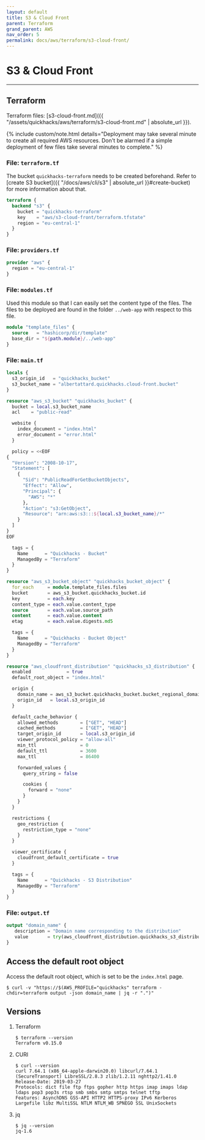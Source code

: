 ```yaml
---
layout: default
title: S3 & Cloud Front
parent: Terraform
grand_parent: AWS
nav_order: 5
permalink: docs/aws/terraform/s3-cloud-front/
---
```


# S3 & Cloud Front

---

## Terraform

Terraform files: [s3-cloud-front.md]({{ "/assets/quickhacks/aws/terraform/s3-cloud-front.md" | absolute_url }}).

{% include custom/note.html details="Deployment may take several minute to create all required AWS resources. Don't be
alarmed if a simple deployment of few files take several minutes to complete." %}

### File: `terraform.tf`

The bucket `quickhacks-terraform` needs to be created beforehand. Refer to
[create S3 bucket]({{ "/docs/aws/cli/s3" | absolute_url }}#create-bucket) for more information about that.

```terraform
terraform {
  backend "s3" {
    bucket = "quickhacks-terraform"
    key    = "aws/s3-cloud-front/terraform.tfstate"
    region = "eu-central-1"
  }
}
```

### File: `providers.tf`

```terraform
provider "aws" {
  region = "eu-central-1"
}
```

### File: `modules.tf`

Used this module so that I can easily set the content type of the files. The files to be deployed are found in the
folder `../web-app` with respect to this file.

```terraform
module "template_files" {
  source   = "hashicorp/dir/template"
  base_dir = "${path.module}/../web-app"
}
```

### File: `main.tf`

```terraform
locals {
  s3_origin_id   = "quickhacks_bucket"
  s3_bucket_name = "albertattard.quickhacks.cloud-front.bucket"
}

resource "aws_s3_bucket" "quickhacks_bucket" {
  bucket = local.s3_bucket_name
  acl    = "public-read"

  website {
    index_document = "index.html"
    error_document = "error.html"
  }

  policy = <<EOF
{
  "Version": "2008-10-17",
  "Statement": [
    {
      "Sid": "PublicReadForGetBucketObjects",
      "Effect": "Allow",
      "Principal": {
        "AWS": "*"
      },
      "Action": "s3:GetObject",
      "Resource": "arn:aws:s3:::${local.s3_bucket_name}/*"
    }
  ]
}
EOF

  tags = {
    Name      = "Quickhacks - Bucket"
    ManagedBy = "Terraform"
  }
}

resource "aws_s3_bucket_object" "quickhacks_bucket_object" {
  for_each     = module.template_files.files
  bucket       = aws_s3_bucket.quickhacks_bucket.id
  key          = each.key
  content_type = each.value.content_type
  source       = each.value.source_path
  content      = each.value.content
  etag         = each.value.digests.md5

  tags = {
    Name      = "Quickhacks - Bucket Object"
    ManagedBy = "Terraform"
  }
}

resource "aws_cloudfront_distribution" "quickhacks_s3_distribution" {
  enabled             = true
  default_root_object = "index.html"

  origin {
    domain_name = aws_s3_bucket.quickhacks_bucket.bucket_regional_domain_name
    origin_id   = local.s3_origin_id
  }

  default_cache_behavior {
    allowed_methods        = ["GET", "HEAD"]
    cached_methods         = ["GET", "HEAD"]
    target_origin_id       = local.s3_origin_id
    viewer_protocol_policy = "allow-all"
    min_ttl                = 0
    default_ttl            = 3600
    max_ttl                = 86400

    forwarded_values {
      query_string = false

      cookies {
        forward = "none"
      }
    }
  }

  restrictions {
    geo_restriction {
      restriction_type = "none"
    }
  }

  viewer_certificate {
    cloudfront_default_certificate = true
  }

  tags = {
    Name      = "Quickhacks - S3 Distribution"
    ManagedBy = "Terraform"
  }
}
```

### File: `output.tf`

```terraform
output "domain_name" {
   description = "Domain name corresponding to the distribution"
   value       = try(aws_cloudfront_distribution.quickhacks_s3_distribution.domain_name, "")
}
```

## Access the default root object

Access the default root object, which is set to be the `index.html` page.

```console
$ curl -v "https://$(AWS_PROFILE="quickhacks" terraform -chdir=terraform output -json domain_name | jq -r ".")"
```

## Versions

1. Terraform

    ```console
    $ terraform --version
    Terraform v0.15.0
    ```

1. CURl

   ```console
   $ curl --version
   curl 7.64.1 (x86_64-apple-darwin20.0) libcurl/7.64.1 (SecureTransport) LibreSSL/2.8.3 zlib/1.2.11 nghttp2/1.41.0
   Release-Date: 2019-03-27
   Protocols: dict file ftp ftps gopher http https imap imaps ldap ldaps pop3 pop3s rtsp smb smbs smtp smtps telnet tftp
   Features: AsynchDNS GSS-API HTTP2 HTTPS-proxy IPv6 Kerberos Largefile libz MultiSSL NTLM NTLM_WB SPNEGO SSL UnixSockets
   ```

1. jq

   ```console
   $ jq --version
   jq-1.6
   ```
